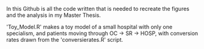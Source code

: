 In this Github is all the code written that is needed to recreate the figures and the analysis in my Master Thesis.


'Toy_Model.R' makes a toy model of a small hospital with only one specialism, and patients moving through OC -> SR -> HOSP,
with conversion rates drawn from the 'conversierates.R' script.
